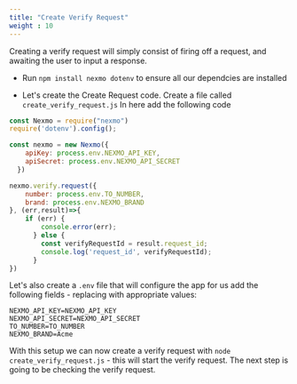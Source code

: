 ```yaml
---
title: "Create Verify Request"
weight : 10
---
```


Creating a verify request will simply consist of firing off a request, and awaiting the user to input a response.

* Run `npm install nexmo dotenv` to ensure all our dependcies are installed

* Let's create the Create Request code. Create a file called `create_verify_request.js` In here add the following code

```js
const Nexmo = require("nexmo")
require('dotenv').config();

const nexmo = new Nexmo({
    apiKey: process.env.NEXMO_API_KEY,
    apiSecret: process.env.NEXMO_API_SECRET
  })

nexmo.verify.request({
    number: process.env.TO_NUMBER,
    brand: process.env.NEXMO_BRAND
}, (err,result)=>{
    if (err) {
        console.error(err);
      } else {
        const verifyRequestId = result.request_id;
        console.log('request_id', verifyRequestId);
      }
})
```

Let's also create a `.env` file that will configure the app for us add the following fields - replacing with appropriate values:

```text
NEXMO_API_KEY=NEXMO_API_KEY
NEXMO_API_SECRET=NEXMO_API_SECRET
TO_NUMBER=TO_NUMBER
NEXMO_BRAND=Acme
```

With this setup we can now create a verify request with `node create_verify_request.js` - this will start the verify request. The next step is going to be checking the verify request.